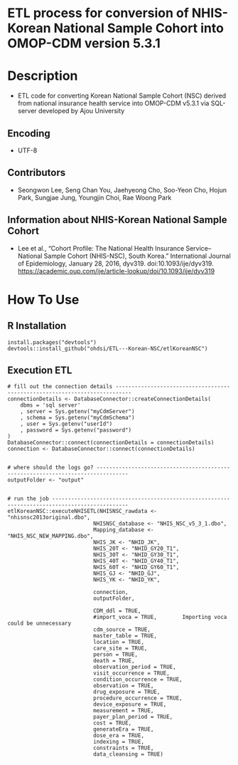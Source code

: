 **ETL process for conversion of NHIS-Korean National Sample Cohort into OMOP-CDM version 5.3.1**
==============================================

# Description
* ETL code for converting Korean National Sample Cohort (NSC) derived from national insurance health service into OMOP-CDM v5.3.1 via SQL-server developed by Ajou University

## Encoding
* UTF-8

## Contributors
* Seongwon Lee, Seng Chan You, Jaehyeong Cho, Soo-Yeon Cho, Hojun Park, Sungjae Jung, Youngjin Choi, Rae Woong Park

## Information about NHIS-Korean National Sample Cohort
* Lee et al., “Cohort Profile: The National Health Insurance Service–National Sample Cohort (NHIS-NSC), South Korea.” International Journal of Epidemiology, January 28, 2016, dyv319. doi:10.1093/ije/dyv319.
https://academic.oup.com/ije/article-lookup/doi/10.1093/ije/dyv319


# How To Use

## R Installation
```{r}
install.packages("devtools")
devtools::install_github("ohdsi/ETL---Korean-NSC/etlKoreanNSC")
```

## Execution ETL 
```{r}
# fill out the connection details ---------------------------------------------------------------------------
connectionDetails <- DatabaseConnector::createConnectionDetails(
    dbms = 'sql server'
    , server = Sys.getenv("myCdmServer")
    , schema = Sys.getenv("myCdmSchema")
    , user = Sys.getenv("userId")
    , password = Sys.getenv("password")
)
DatabaseConnector::connect(connectionDetails = connectionDetails)
connection <- DatabaseConnector::connect(connectionDetails)


# where should the logs go? --------------------------------------------------------------------------------
outputFolder <- "output"


# run the job ----------------------------------------------------------------------------------------------
etlKoreanNSC::executeNHISETL(NHISNSC_rawdata <- "nhisnsc2013original.dbo",
                           NHISNSC_database <- "NHIS_NSC_v5_3_1.dbo",
                           Mapping_database <- "NHIS_NSC_NEW_MAPPING.dbo",
                           NHIS_JK <- "NHID_JK",
                           NHIS_20T <- "NHID_GY20_T1",
                           NHIS_30T <- "NHID_GY30_T1",
                           NHIS_40T <- "NHID_GY40_T1",
                           NHIS_60T <- "NHID_GY60_T1",
                           NHIS_GJ <- "NHID_GJ",
                           NHIS_YK <- "NHID_YK",
                           
                           connection,
                           outputFolder,
                           
                           CDM_ddl = TRUE,
                           #import_voca = TRUE,        Importing voca could be unnecessary
                           cdm_source = TRUE,
                           master_table = TRUE,
                           location = TRUE,
                           care_site = TRUE,
                           person = TRUE,
                           death = TRUE,
                           observation_period = TRUE,
                           visit_occurrence = TRUE,
                           condition_occurrence = TRUE,
                           observation = TRUE,
                           drug_exposure = TRUE,
                           procedure_occurrence = TRUE,
                           device_exposure = TRUE,
                           measurement = TRUE,
                           payer_plan_period = TRUE,
                           cost = TRUE,
                           generateEra = TRUE,
                           dose_era = TRUE,
                           indexing = TRUE,
                           constraints = TRUE,
                           data_cleansing = TRUE)
```
